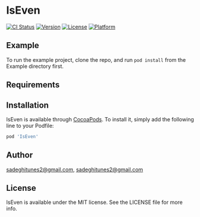 # IsEven

[![CI Status](https://img.shields.io/travis/sadeghitunes2@gmail.com/IsEven.svg?style=flat)](https://travis-ci.org/sadeghitunes2@gmail.com/IsEven)
[![Version](https://img.shields.io/cocoapods/v/IsEven.svg?style=flat)](https://cocoapods.org/pods/IsEven)
[![License](https://img.shields.io/cocoapods/l/IsEven.svg?style=flat)](https://cocoapods.org/pods/IsEven)
[![Platform](https://img.shields.io/cocoapods/p/IsEven.svg?style=flat)](https://cocoapods.org/pods/IsEven)

## Example

To run the example project, clone the repo, and run `pod install` from the Example directory first.

## Requirements

## Installation

IsEven is available through [CocoaPods](https://cocoapods.org). To install
it, simply add the following line to your Podfile:

```ruby
pod 'IsEven'
```

## Author

sadeghitunes2@gmail.com, sadeghitunes2@gmail.com

## License

IsEven is available under the MIT license. See the LICENSE file for more info.
